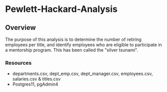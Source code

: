 # Pewlett-Hackard-Analysis

## Overview
The purpose of this analysis is to determine the number of retiring employees per title, and identify employees who are eligible to participate in a mentorship program. This has been called the "silver tsunami".


### Resources
- departments.csv, dept_emp.csv, dept_manager.csv, employees.csv, salaries.csv & titles.csv
- Postgres11, pgAdmin4

